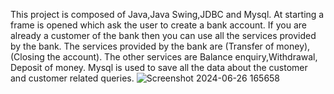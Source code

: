 This project is composed of Java,Java Swing,JDBC and Mysql.
At starting a frame is opened which ask the user to create a bank account.
If you are already a customer of the bank then you can use all the services provided by the bank.
The services provided by the bank are (Transfer of money),(Closing the account).
The other services are Balance enquiry,Withdrawal, Deposit of money.
Mysql is used to save all the data about the customer and customer related queries.
![Screenshot 2024-06-26 165658](https://github.com/Sun-shINe-arch/Bank-Management-using-Java-Frame/assets/40921219/1ddda5e2-8318-416a-80ba-c5509f1d2741)
